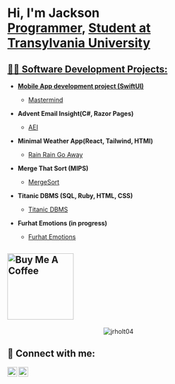 <h1>Hi, I'm Jackson <br/><a href="https://github.com/jrholt04">Programmer</a>, <a href="https://www.linkedin.com/in/jackson-holt-214618264">Student at Transylvania University</h1>

<h2>👨‍💻 Software Development Projects:</h2>

- <b>Mobile App development project (SwiftUI)</b>
  - [Mastermind](https://github.com/jrholt04/MasterMindGame)

- <b>Advent Email Insight(C#, Razor Pages)</b>
  - [AEI](https://github.com/jrholt04/AdventEmailInsight)

- <b>Minimal Weather App(React, Tailwind, HTMl)</b>
  - [Rain Rain Go Away](https://github.com/jrholt04/weatherApp)
 
- <b>Merge That Sort (MIPS)</b>
  - [MergeSort](https://github.com/jrholt04/MergeThatSort)

- <b>Titanic DBMS (SQL, Ruby, HTML, CSS)</b>
  - [Titanic DBMS](https://github.com/jrholt04/Titanic-DBMS)

- <b>Furhat Emotions (in progress)</b>
  - [Furhat Emotions](https://github.com/jrholt04/FurhatEmotion)

<h2><a href="https://buymeacoffee.com/jacksonholt" target="_blank"><img src="https://cdn.buymeacoffee.com/buttons/v2/default-red.png" alt="Buy Me A Coffee" width="150" ></a></h2>


<p align="center"> <img src="https://github-readme-stats.vercel.app/api?username=jrholt04&show_icons=true&theme=gotham" alt="jrholt04" />


<h2> 🤳 Connect with me:</h2>

[<img align="left" alt="JacksonHolt | LinkedIn" width="22px" src="https://cdn.jsdelivr.net/npm/simple-icons@v3/icons/linkedin.svg" />][linkedin]
[<img align="left" alt="JacksonHolt | Instagram" width="22px" src="https://cdn.jsdelivr.net/npm/simple-icons@v3/icons/instagram.svg" />][instagram]

[instagram]: https://www.instagram.com/jrholt04/
[linkedin]: https://www.linkedin.com/in/jackson-holt-214618264

